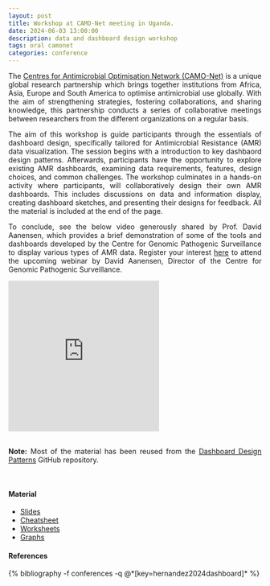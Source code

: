 ```yaml
---
layout: post
title: Workshop at CAMO-Net meeting in Uganda.
date: 2024-06-03 13:00:00
description: data and dashboard design workshop
tags: oral camonet
categories: conference
---
```


<p align="justify">
    The <a href="https://bahp.github.io/portfolio-academic/projects/camonet/">Centres for Antimicrobial Optimisation 
    Network (CAMO-Net)</a> is a unique global research partnership which brings together institutions from Africa, 
    Asia, Europe and South America to optimise antimicrobial use globally. With the aim of strengthening strategies, 
    fostering collaborations, and sharing knowledge, this partnership conducts a series of collaborative meetings 
    between researchers from the different organizations on a regular basis.
</p>

<p align="justify">
    The aim of this workshop is guide participants through the essentials of dashboard 
    design, specifically tailored for Antimicrobial Resistance (AMR) data visualization. 
    The session begins with a introduction to key dashbaord design patterns. Afterwards,
    participants have the opportunity to explore existing AMR dashboards, examining 
    data requirements, features, design choices, and common challenges. The workshop 
    culminates in a hands-on activity where participants, will collaboratively design 
    their own AMR dashboards. This includes discussions on data and information display,
    creating dashboard sketches, and presenting their designs for feedback. All the 
    material is included at the end of the page.
</p>

<p align="justify">
   To conclude, see the below video generously shared by Prof. David Aanensen, which 
   provides a brief demonstration of some of the tools and dashboards developed by the 
   Centre for Genomic Pathogenic Surveillance to display various types of AMR data. 
   Register your interest <a href="https://forms.gle/VgpGCB7PES6GG2dq9">here</a> to 
   attend the upcoming webinar by David Aanensen, Director of the Centre for Genomic
   Pathogenic Surveillance.
</p>

<div class="row justify-content-sm-center">
    <div class="col-xl-12 col-lg-12 col-md-12">
       <iframe class="rounded w-100"
               src="https://player.vimeo.com/video/953536425" 
               height="300" frameborder="0" 
               allow="autoplay; fullscreen" allowfullscreen>
       </iframe>
    </div>
</div>

<br>

<p align="justify">
    <b>Note:</b> Most of the material has been reused from the <a href='https://dashboarddesignpatterns.github.io/'>
    Dashboard Design Patterns</a> GitHub repository.
</p>

<br>

#### Material

<ul>
 <li>
    <a href='/portfolio-academic/assets/pdf/conferences/2024/camonet-uganda/slides.pdf' target='_blank'> Slides </a>
 </li>
 <li>
    <a href='/portfolio-academic/assets/pdf/conferences/2024/camonet-uganda/cheatsheet.pdf' target='_blank'> Cheatsheet </a>
 </li>
 <li>
    <a href='/portfolio-academic/assets/pdf/conferences/2024/camonet-uganda/worksheets.pdf' target='_blank'> Worksheets </a>
 </li>
 <li>
    <a href='/portfolio-academic/assets/pdf/conferences/2024/camonet-uganda/graphs.pdf' target='_blank'> Graphs </a>
 </li>
</ul>


<!-- Summaries generated with www.summarize.tech -->

#### References

<div class="publications">
   {% bibliography -f conferences -q @*[key=hernandez2024dashboard]* %}
</div>